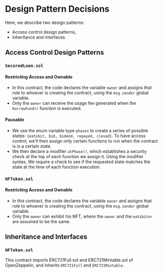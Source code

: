 # Design Pattern Decisions
Here, we describe two design patterns:  
- Access control design patterns,
- Inheritance and interfaces.


## Access Control Design Patterns
### `SecuredLoan.sol`
#### Restricting Access and Ownable
- In this contract, the code declares the variable `owner` and assigns that role to whoever is creating the contract, using the `msg.sender` global variable. 
- Only the `owner` can receive the usage fee generated when the `borrowFund()` function is executed.

#### Pausable
- We use the enum variable type `phases` to create a series of possible states: `{exhibit, bid, bidend, repayed, closed}`. 
To have access control, we'll then assign only certain functions to run when the contract is in a certain state.
- We then declare a modifier `atPhase()`, which establishes a security check at the top of each function we assign it. Using the modifier syntax, We require a check to see if the requested state matches the state at the time of each function execution.

### `NFToken.sol`
#### Restricting Access and Ownable
- In this contract, the code declares the variable `owner` and assigns that role to whoever is creating the contract, using the `msg.sender` global variable.
- Only the `owner` can exhibit his NFT, where the `owner` and the `exhibitor` are assumed to be the same.


## Inheritance and Interfaces
### `NFToken.sol`
This contract imports ERC721Full.sol and ERC721Mintable.sol of OpenZeppelin, 
and inherits `ERC721Full` and `ERC721Mintable`.